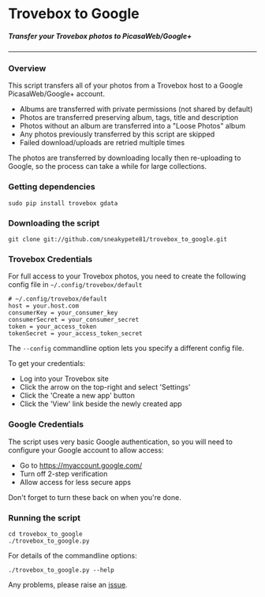 # Trovebox to Google
##### Transfer your Trovebox photos to PicasaWeb/Google+
----------------------------------------

<a name="overview"></a>
### Overview

This script transfers all of your photos from a Trovebox host
to a Google PicasaWeb/Google+ account.

 * Albums are transferred with private permissions (not shared by default)
 * Photos are transferred preserving album, tags, title and description
 * Photos without an album are transferred into a "Loose Photos" album
 * Any photos previously transferred by this script are skipped
 * Failed download/uploads are retried multiple times

The photos are transferred by downloading locally then re-uploading to Google, so the process can take a while for large collections.

<a name="dependencies"></a>
### Getting dependencies

    sudo pip install trovebox gdata

<a name="download"></a>
### Downloading the script

    git clone git://github.com/sneakypete81/trovebox_to_google.git

<a name="trovebox_credentials"></a>
### Trovebox Credentials

For full access to your Trovebox photos, you need to create the following config file in ``~/.config/trovebox/default``

    # ~/.config/trovebox/default
    host = your.host.com
    consumerKey = your_consumer_key
    consumerSecret = your_consumer_secret
    token = your_access_token
    tokenSecret = your_access_token_secret

The ``--config`` commandline option lets you specify a different config file.

To get your credentials:
 * Log into your Trovebox site
 * Click the arrow on the top-right and select 'Settings'
 * Click the 'Create a new app' button
 * Click the 'View' link beside the newly created app

<a name="google_credentials"></a>
### Google Credentials

The script uses very basic Google authentication, so you will need to configure your Google account
to allow access:
 * Go to https://myaccount.google.com/
 * Turn off 2-step verification
 * Allow access for less secure apps

Don't forget to turn these back on when you're done.

<a name="running"></a>
### Running the script

    cd trovebox_to_google
    ./trovebox_to_google.py

For details of the commandline options:

    ./trovebox_to_google.py --help

Any problems, please raise an [issue](https://github.com/sneakypete81/trovebox_to_google/issues).

